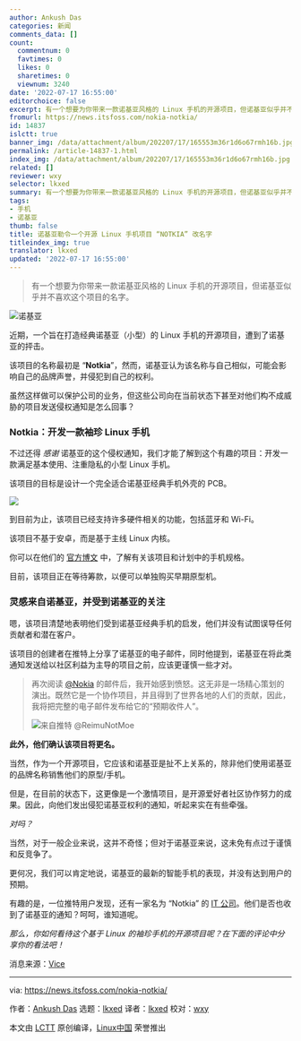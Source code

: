 ```yaml
---
author: Ankush Das
categories: 新闻
comments_data: []
count:
  commentnum: 0
  favtimes: 0
  likes: 0
  sharetimes: 0
  viewnum: 3240
date: '2022-07-17 16:55:00'
editorchoice: false
excerpt: 有一个想要为你带来一款诺基亚风格的 Linux 手机的开源项目，但诺基亚似乎并不喜欢这个项目的名字。
fromurl: https://news.itsfoss.com/nokia-notkia/
id: 14837
islctt: true
banner_img: /data/attachment/album/202207/17/165553m36r1d6o67rmh16b.jpg
permalink: /article-14837-1.html
index_img: /data/attachment/album/202207/17/165553m36r1d6o67rmh16b.jpg.thumb.jpg
related: []
reviewer: wxy
selector: lkxed
summary: 有一个想要为你带来一款诺基亚风格的 Linux 手机的开源项目，但诺基亚似乎并不喜欢这个项目的名字。
tags:
- 手机
- 诺基亚
thumb: false
title: 诺基亚勒令一个开源 Linux 手机项目 “NOTKIA” 改名字
titleindex_img: true
translator: lkxed
updated: '2022-07-17 16:55:00'
---
```



> 
> 有一个想要为你带来一款诺基亚风格的 Linux 手机的开源项目，但诺基亚似乎并不喜欢这个项目的名字。
> 
> 
> 


![诺基亚](/data/attachment/album/202207/17/165553m36r1d6o67rmh16b.jpg)


近期，一个旨在打造经典诺基亚（小型）的 Linux 手机的开源项目，遭到了诺基亚的抨击。


该项目的名称最初是 “**Notkia**”，然而，诺基亚认为该名称与自己相似，可能会影响自己的品牌声誉，并侵犯到自己的权利。


虽然这样做可以保护公司的业务，但这些公司向在当前状态下甚至对他们构不成威胁的项目发送侵权通知是怎么回事？


### Notkia：开发一款袖珍 Linux 手机


不过还得 *感谢* 诺基亚的这个侵权通知，我们才能了解到这个有趣的项目：开发一款满足基本使用、注重隐私的小型 Linux 手机。


该项目的目标是设计一个完全适合诺基亚经典手机外壳的 PCB。


![](/data/attachment/album/202207/17/165554rr6r0s0assszrqvs.jpg)


到目前为止，该项目已经支持许多硬件相关的功能，包括蓝牙和 Wi-Fi。


该项目不基于安卓，而是基于主线 Linux 内核。


你可以在他们的 [官方博文](https://hackaday.io/project/185645-notkia-name-change-planned) 中，了解有关该项目和计划中的手机规格。


目前，该项目正在等待筹款，以便可以单独购买早期原型机。


### 灵感来自诺基亚，并受到诺基亚的关注


嗯，该项目清楚地表明他们受到诺基亚经典手机的启发，他们并没有试图误导任何贡献者和潜在客户。


该项目的创建者在推特上分享了诺基亚的电子邮件，同时他提到，诺基亚在将此类通知发送给以社区利益为主导的项目之前，应该更谨慎一些才对。



> 
> 再次阅读 [@Nokia](https://twitter.com/nokia?ref_src=twsrc%5Etfw) 的邮件后，我开始感到愤怒。这无非是一场精心策划的演出。既然它是一个协作项目，并且得到了世界各地的人们的贡献，因此，我将把完整的电子邮件发布给它的“预期收件人”。
> 
> 
> ![来自推特 @ReimuNotMoe](/data/attachment/album/202207/17/165628tqa5oruxqbq0ocxz.jpg)
> 
> 
> 


**此外，他们确认该项目将更名。**


当然，作为一个开源项目，它应该和诺基亚是扯不上关系的，除非他们使用诺基亚的品牌名称销售他们的原型/手机。


但是，在目前的状态下，这更像是一个激情项目，是开源爱好者社区协作努力的成果。因此，向他们发出侵犯诺基亚权利的通知，听起来实在有些牵强。


*对吗？*


当然，对于一般企业来说，这并不奇怪；但对于诺基亚来说，这未免有点过于谨慎和反竞争了。


更何况，我们可以肯定地说，诺基亚的最新的智能手机的表现，并没有达到用户的预期。


有趣的是，一位推特用户发现，还有一家名为 “Notkia” 的 [IT 公司](https://www.linkedin.com/company/notkia-it/)。他们是否也收到了诺基亚的通知？呵呵，谁知道呢。


*那么，你如何看待这个基于 Linux 的袖珍手机的开源项目呢？在下面的评论中分享你的看法吧！*


消息来源：[Vice](https://www.vice.com/en/article/93awjz/nokia-asks-open-source-notkia-phone-project-to-change-its-name)




---


via: <https://news.itsfoss.com/nokia-notkia/>


作者：[Ankush Das](https://news.itsfoss.com/author/ankush/) 选题：[lkxed](https://github.com/lkxed) 译者：[lkxed](https://github.com/lkxed) 校对：[wxy](https://github.com/wxy)


本文由 [LCTT](https://github.com/LCTT/TranslateProject) 原创编译，[Linux中国](https://linux.cn/) 荣誉推出